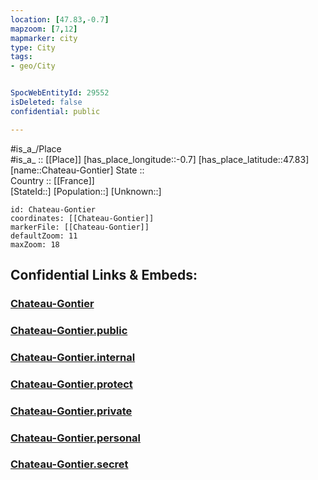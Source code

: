 ```yaml
---
location: [47.83,-0.7] 
mapzoom: [7,12] 
mapmarker: city 
type: City
tags:
- geo/City


SpocWebEntityId: 29552
isDeleted: false
confidential: public

---
```

#is_a_/Place  
#is_a_ :: [[Place]] 
[has_place_longitude::-0.7] 
[has_place_latitude::47.83] 
[name::Chateau-Gontier] 
State ::  
Country :: [[France]]  
[StateId::] 
[Population::] 
[Unknown::] 


```leaflet
id: Chateau-Gontier
coordinates: [[Chateau-Gontier]] 
markerFile: [[Chateau-Gontier]] 
defaultZoom: 11 
maxZoom: 18
```


## Confidential Links & Embeds: 

### [Chateau-Gontier](/_Standards/Earth/Continent/Europe/Europe~West/France/regions~France/Pays_de_la_Loire/departments~Pays_de_la_Loire/Mayenne/communes~Mayenne/Château-Gontier/cities~Château-Gontier/Chateau-Gontier.md) 

### [Chateau-Gontier.public](/_public/Earth/Continent/Europe/Europe~West/France/regions~France/Pays_de_la_Loire/departments~Pays_de_la_Loire/Mayenne/communes~Mayenne/Château-Gontier/cities~Château-Gontier/Chateau-Gontier.public.md) 

### [Chateau-Gontier.internal](/_internal/Earth/Continent/Europe/Europe~West/France/regions~France/Pays_de_la_Loire/departments~Pays_de_la_Loire/Mayenne/communes~Mayenne/Château-Gontier/cities~Château-Gontier/Chateau-Gontier.internal.md) 

### [Chateau-Gontier.protect](/_protect/Earth/Continent/Europe/Europe~West/France/regions~France/Pays_de_la_Loire/departments~Pays_de_la_Loire/Mayenne/communes~Mayenne/Château-Gontier/cities~Château-Gontier/Chateau-Gontier.protect.md) 

### [Chateau-Gontier.private](/_private/Earth/Continent/Europe/Europe~West/France/regions~France/Pays_de_la_Loire/departments~Pays_de_la_Loire/Mayenne/communes~Mayenne/Château-Gontier/cities~Château-Gontier/Chateau-Gontier.private.md) 

### [Chateau-Gontier.personal](/_personal/Earth/Continent/Europe/Europe~West/France/regions~France/Pays_de_la_Loire/departments~Pays_de_la_Loire/Mayenne/communes~Mayenne/Château-Gontier/cities~Château-Gontier/Chateau-Gontier.personal.md) 

### [Chateau-Gontier.secret](/_secret/Earth/Continent/Europe/Europe~West/France/regions~France/Pays_de_la_Loire/departments~Pays_de_la_Loire/Mayenne/communes~Mayenne/Château-Gontier/cities~Château-Gontier/Chateau-Gontier.secret.md)

